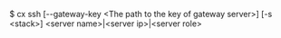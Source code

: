 <!-- layout:code post: ssh_usage -->


$ cx ssh  [--gateway-key &lt;The path to the key of gateway server&gt;]    [-s &lt;stack&gt;] &lt;server name&gt;|&lt;server ip&gt;|&lt;server role&gt;
